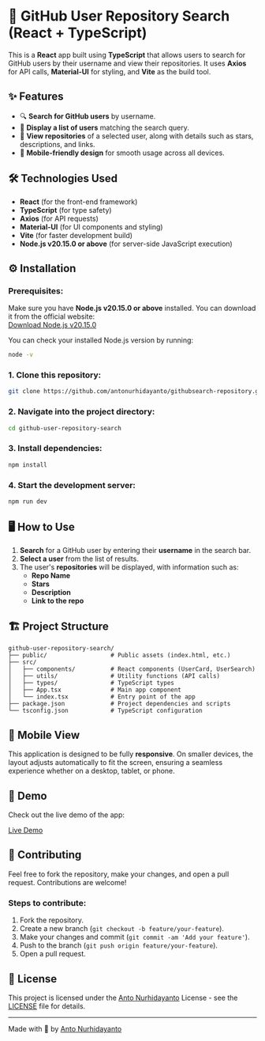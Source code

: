 
# 🐙 GitHub User Repository Search (React + TypeScript)

This is a **React** app built using **TypeScript** that allows users to search for GitHub users by their username and view their repositories. It uses **Axios** for API calls, **Material-UI** for styling, and **Vite** as the build tool.

## ✨ Features
- 🔍 **Search for GitHub users** by username.
- 📜 **Display a list of users** matching the search query.
- 🔗 **View repositories** of a selected user, along with details such as stars, descriptions, and links.
- 📱 **Mobile-friendly design** for smooth usage across all devices.

## 🛠️ Technologies Used
- **React** (for the front-end framework)
- **TypeScript** (for type safety)
- **Axios** (for API requests)
- **Material-UI** (for UI components and styling)
- **Vite** (for faster development build)
- **Node.js v20.15.0 or above** (for server-side JavaScript execution)

## ⚙️ Installation

### Prerequisites:
Make sure you have **Node.js v20.15.0 or above** installed. You can download it from the official website:  
[Download Node.js v20.15.0](https://nodejs.org/en/download/)

You can check your installed Node.js version by running:

```bash
node -v
```

### 1. Clone this repository:

```bash
git clone https://github.com/antonurhidayanto/githubsearch-repository.github.io.git
```

### 2. Navigate into the project directory:

```bash
cd github-user-repository-search
```

### 3. Install dependencies:
```bash
npm install
```

### 4. Start the development server:
```bash
npm run dev
```


## 🖥️ How to Use

1. **Search** for a GitHub user by entering their **username** in the search bar.
2. **Select a user** from the list of results.
3. The user's **repositories** will be displayed, with information such as:
   - **Repo Name**
   - **Stars**
   - **Description**
   - **Link to the repo**

## 🏗️ Project Structure

```
github-user-repository-search/
├── public/                  # Public assets (index.html, etc.)
├── src/                     
│   ├── components/          # React components (UserCard, UserSearch)
│   ├── utils/               # Utility functions (API calls)
│   ├── types/               # TypeScript types
│   ├── App.tsx              # Main app component
│   └── index.tsx            # Entry point of the app
├── package.json             # Project dependencies and scripts
└── tsconfig.json            # TypeScript configuration
```

## 📱 Mobile View

This application is designed to be fully **responsive**. On smaller devices, the layout adjusts automatically to fit the screen, ensuring a seamless experience whether on a desktop, tablet, or phone.

## 🎨 Demo

Check out the live demo of the app:

[Live Demo](https://antonurhidayanto.github.io/githubsearch-repository.github.io)

## 🤝 Contributing

Feel free to fork the repository, make your changes, and open a pull request. Contributions are welcome!

### Steps to contribute:
1. Fork the repository.
2. Create a new branch (`git checkout -b feature/your-feature`).
3. Make your changes and commit (`git commit -am 'Add your feature'`).
4. Push to the branch (`git push origin feature/your-feature`).
5. Open a pull request.

## 📝 License

This project is licensed under the [Anto Nurhidayanto](https://github.com/antonurhidayanto) License - see the [LICENSE](LICENSE) file for details.

---

Made with 💙 by [Anto Nurhidayanto](https://github.com/antonurhidayanto)

